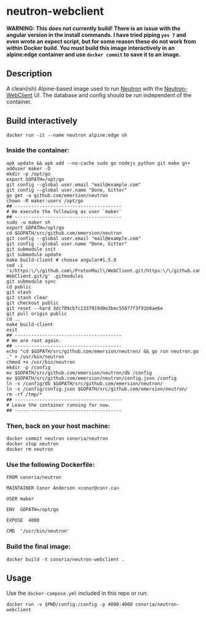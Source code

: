 # neutron-webclient

__WARNING: This does not currently build! There is an issue with the angular version in the install commands. I have tried piping `yes 7` and even wrote an expect script, but for some reason these do not work from within Docker build. You must build this image interactively in an alpine:edge container and use `docker commit` to save it to an image.__

## Description

A clean(ish) Alpine-based image used to run [Neutron](https://github.com/emersion/neutron) with the [Neutron-WebClient](https://github.com/vpapadopou/Neutron-WebClient) UI. The database and config should be run independent of the container. 

## Build interactively
```
docker run -it --name neutron alpine:edge sh
```
### Inside the container:
```
apk update && apk add --no-cache sudo go nodejs python git make g++
adduser maker -D
mkdir -p /opt/go
export GOPATH=/opt/go
git config --global user.email "mail@example.com"
git config --global user.name "Done, Gitter" 
go get -u github.com/emersion/neutron
chown -R maker:users /opt/go
## ---------------------------------------
# We execute the following as user `maker`
## ---------------------------------------
sudo -u maker sh
export GOPATH=/opt/go
cd $GOPATH/src/github.com/emersion/neutron
git config --global user.email "mail@example.com"
git config --global user.name "Done, Gitter"
git submodule init
git submodule update
make build-client # choose angular#1.5.8
sed -i 's/https:\/\/github.com\/ProtonMail\/WebClient.git/https:\/\/github.com\/vpapadopou\/Neutron-WebClient.git/g' .gitmodules
git submodule sync
cd public
git stash
git stash clear
git checkout public
git reset --hard 3dc709cbfc1337919d0e3bec55077f3f91b0ae6e
git pull origin public
cd ..
make build-client
exit
## ---------------------------------------
# We are root again.
## ---------------------------------------
echo "cd $GOPATH/src/github.com/emersion/neutron/ && go run neutron.go ." > /usr/bin/neutron
chmod +x /usr/bin/neutron
mkdir -p /config
mv $GOPATH/src/github.com/emersion/neutron/db /config
mv $GOPATH/src/github.com/emersion/neutron/config.json /config
ln -s /config/db $GOPATH/src/github.com/emersion/neutron/
ln -s /config/config.json $GOPATH/src/github.com/emersion/neutron/
rm -rf /tmp/*
## ---------------------------------------
# Leave the container running for now.
## ---------------------------------------
```
### Then, back on your host machine:
```
docker commit neutron conoria/neutron
docker stop neutron
docker rm neutron
```
### Use the following Dockerfile:
```
FROM conoria/neutron

MAINTAINER Conor Anderson <conor@conr.ca>

USER maker

ENV  GOPATH=/opt/go

EXPOSE  4000

CMD  '/usr/bin/neutron'
```
### Build the final image:
```
docker build -t conoria/neutron-webclient .
```

## Usage
Use the `docker-compose.yml` included in this repo or run:
```
docker run -v $PWD/config:/config -p 4000:4000 conoria/neutron-webclient

```
